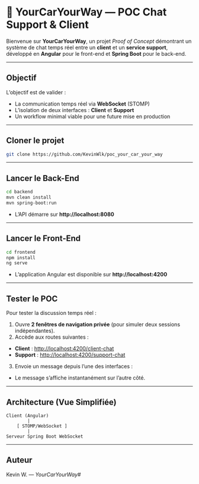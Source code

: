 
# 🚗 YourCarYourWay — POC Chat Support & Client

Bienvenue sur **YourCarYourWay**, un projet *Proof of Concept* démontrant un système de chat temps réel entre un **client** et un **service support**, développé en **Angular** pour le front-end et **Spring Boot** pour le back-end.

---

## Objectif

L’objectif est de valider :
- La communication temps réel via **WebSocket** (STOMP)
- L’isolation de deux interfaces : **Client** et **Support**
- Un workflow minimal viable pour une future mise en production

---

## Cloner le projet

```bash
git clone https://github.com/KevinWlk/poc_your_car_your_way
```
---

## Lancer le Back-End

```bash
cd backend
mvn clean install
mvn spring-boot:run
```

- L’API démarre sur **http://localhost:8080**

---

## Lancer le Front-End

```bash
cd frontend
npm install
ng serve
```

- L’application Angular est disponible sur **http://localhost:4200**

---

## Tester le POC

Pour tester la discussion temps réel :
1) Ouvre **2 fenêtres de navigation privée** (pour simuler deux sessions indépendantes).  
2) Accède aux routes suivantes :
- **Client** : [http://localhost:4200/client-chat](http://localhost:4200/client-chat)
- **Support** : [http://localhost:4200/support-chat](http://localhost:4200/support-chat)

3) Envoie un message depuis l’une des interfaces :
- Le message s’affiche instantanément sur l’autre côté.

---

## Architecture (Vue Simplifiée)

```
Client (Angular)
        |
    [ STOMP/WebSocket ]
        |
Serveur Spring Boot WebSocket
```

---

## Auteur

Kevin W. — *YourCarYourWay*#